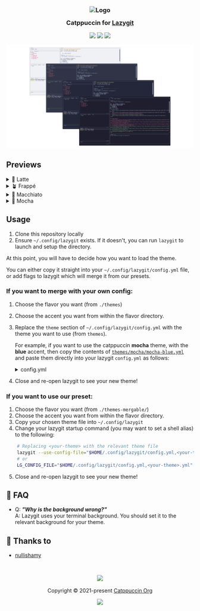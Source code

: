 <h3 align="center">
	<img src="https://raw.githubusercontent.com/catppuccin/catppuccin/main/assets/logos/exports/1544x1544_circle.png" width="100" alt="Logo"/><br/>
	<img src="https://raw.githubusercontent.com/catppuccin/catppuccin/main/assets/misc/transparent.png" height="30" width="0px"/>
	Catppuccin for <a href="https://github.com/jesseduffield/lazygit">Lazygit</a>
	<img src="https://raw.githubusercontent.com/catppuccin/catppuccin/main/assets/misc/transparent.png" height="30" width="0px"/>
</h3>

<p align="center">
	<a href="https://github.com/catppuccin/lazygit/stargazers"><img src="https://img.shields.io/github/stars/catppuccin/lazygit?colorA=363a4f&colorB=b7bdf8&style=for-the-badge"></a>
	<a href="https://github.com/catppuccin/lazygit/issues"><img src="https://img.shields.io/github/issues/catppuccin/lazygit?colorA=363a4f&colorB=f5a97f&style=for-the-badge"></a>
	<a href="https://github.com/catppuccin/lazygit/contributors"><img src="https://img.shields.io/github/contributors/catppuccin/lazygit?colorA=363a4f&colorB=a6da95&style=for-the-badge"></a>
</p>

<p align="center">
	<img src="assets/preview.webp"/>
</p>

## Previews

<details>
<summary>🌻 Latte</summary>
<img src="assets/latte.webp"/>
</details>
<details>
<summary>🪴 Frappé</summary>
<img src="assets/frappe.webp"/>
</details>
<details>
<summary>🌺 Macchiato</summary>
<img src="assets/macchiato.webp"/>
</details>
<details>
<summary>🌿 Mocha</summary>
<img src="assets/mocha.webp"/>
</details>

## Usage

1. Clone this repository locally
2. Ensure `~/.config/lazygit` exists. If it doesn't, you can run `lazygit` to launch and setup the directory.

At this point, you will have to decide how you want to load the theme.

You can either copy it straight into your `~/.config/lazygit/config.yml` file, or 
add flags to lazygit which will merge it from our presets.


### If you want to merge with your own config: 
1. Choose the flavor you want (from `./themes`)
2. Choose the accent you want from within the flavor directory.
3. Replace the `theme` section of `~/.config/lazygit/config.yml` with the theme you want to use (from `themes`).

    For example, if you want to use the catppuccin **mocha** theme, with the **blue** accent, then copy the contents of [`themes/mocha/mocha-blue.yml`](./themes/mocha/mocha-blue.yml) and paste them directly into your lazygit `config.yml` as follows:

    <details>
    <summary>config.yml</summary>

    ```
    gui:
      # Use the mocha catppuccin theme
			theme:
				activeBorderColor:
					- '#89b4fa'
					- bold
				inactiveBorderColor:
					- '#a6adc8'
				optionsTextColor:
					- '#89b4fa'
				selectedLineBgColor:
					- '#313244'
				selectedRangeBgColor:
					- '#313244'
				cherryPickedCommitBgColor:
					- '#45475a'
				cherryPickedCommitFgColor:
					- '#89b4fa'
				unstagedChangesColor:
					- '#f38ba8'
				defaultFgColor:
					- '#cdd6f4'
				searchingActiveBorderColor:
					- '#f9e2af'
    ```
    </details>
4. Close and re-open lazygit to see your new theme!

### If you want to use our preset:	
1. Choose the flavor you want (from `./themes-mergable/`)
2. Choose the accent you want from within the flavor directory.
3. Copy your chosen theme file into `~/.config/lazygit` 
4. Change your lazygit startup command (you may want to set a shell alias) to the following:
```bash 
	# Replacing <your-theme> with the relevant theme file
	lazygit --use-config-file="$HOME/.config/lazygit/config.yml,<your-theme>.yml"
	# or
	LG_CONFIG_FILE="$HOME/.config/lazygit/config.yml,<your-theme>.yml" lazygit
```

5. Close and re-open lazygit to see your new theme!


## 🙋 FAQ

- Q: **_"Why is the background wrong?"_**\
  A: Lazygit uses your terminal background. You should set it to the relevant background
  for your theme.

## 💝 Thanks to

- [nullishamy](https://github.com/nullishamy)

&nbsp;

<p align="center">
	<img src="https://raw.githubusercontent.com/catppuccin/catppuccin/main/assets/footers/gray0_ctp_on_line.svg?sanitize=true" />
</p>

<p align="center">
	Copyright &copy; 2021-present <a href="https://github.com/catppuccin" target="_blank">Catppuccin Org</a>
</p>

<p align="center">
	<a href="https://github.com/catppuccin/lazygit/blob/main/LICENSE"><img src="https://img.shields.io/static/v1.svg?style=for-the-badge&label=License&message=MIT&logoColor=d9e0ee&colorA=363a4f&colorB=b7bdf8"/></a>
</p>
